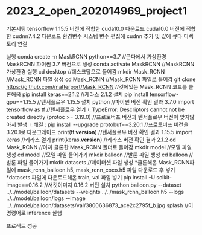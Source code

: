 # 2023_2_open_202014969_project1

기본세팅
tensorflow 1.15.5 버전에 적합한 cuda10.0 다운로드
cuda10.0 버전에 적합한 cudnn7.4.2 다운로드
환경변수 시스템 변수 편집에 cudnn 추가 및 값에 큐다 디렉토리 연결

실행
conda create -n MaskRCNN python==3.7 //콘다에서 가상환경 MaskRCNN 파이썬 3.7 버전으로 생성
conda activate MaskRCNN //MaskRCNN 가상환경 실행
cd desktop //데스크탑으로 들어감
mkdir Mask_RCNN //Mask_RCNN 파일 생성
cd Mask_RCNN //Mask_RCNN 파일로 들어감
git clone https://github.com/matterport/Mask_RCNN //깃에있는 Mask_RCNN 코드를 클론해옴
pip install keras==2.1.2 //케라스 2.1.2 설치
pip install tensorflow-gpu==1.15.5 //텐서플로우 1.15.5 설치
python //파이썬 버전 확인 결과 3.7.0
import tensorflow as tf //텐서플로우 열기
ㄴTypeError: Descriptors cannot not be created directly (protoc >= 3.19.0) //프로토버프 버전과 텐서플로우 버전이 맞지않아서 발생
ㄴ해결 : pip install --upgrade protobuf==3.20.1 //프로토버프 버전을 3.20.1로 다운그레이드
print(tf.__version__) //텐서플로우 버전 확인 결과 1.15.5
import keras //케라스 열기
print(keras.__version__) //케라스 버전 확인 결과 2.1.2
cd Mask_RCNN //아까 클론한 Mask_RCNN 폴더로 들어감
mkdir model //모델 파일 생성
cd model //모델 파일 들어가기
mkdir balloon //발룬 파일 생성
cd balloon //발룬 파일 들어가기
mkdir datasets //데이터셋 파일 생성
*클론해온 Mask_RCNN파일에 mask_rcnn_balloon.h5, mask_rcnn_coco.h5 파일 다운로드 후 넣기
*datasets 파일에 다운로드해온 train, val 파일 넣기
pip install -U scikit-image==0.16.2 //서킷이미지 0.16.2 버전 설치
python balloon.py --dataset ../../model/balloon/datasets --weights ../../mask_rcnn_balloon.h5 --logs ../../model/balloon/logs --image ../../model/balloon/datasets/val/3800636873_ace2c2795f_b.jpg splash //이 명령어로 inference 실행

프로젝트 성공
